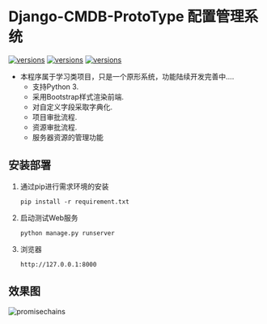 Django-CMDB-ProtoType 配置管理系统
====

[![versions](https://img.shields.io/pypi/pyversions/Django.svg)]()
[![versions](https://img.shields.io/badge/Django1.10-stable-green.svg)]()
[![versions](https://img.shields.io/badge/Bootstrap%20v3.3.6-stable-brightgreen.svg)]()

- 本程序属于学习类项目，只是一个原形系统，功能陆续开发完善中....
  - 支持Python 3.
  - 采用Bootstrap样式渲染前端.
  - 对自定义字段采取字典化.
  - 项目审批流程.
  - 资源审批流程.
  - 服务器资源的管理功能


## 安装部署

1. 通过pip进行需求环境的安装

   ```
   pip install -r requirement.txt
   ``` 
   
2. 启动测试Web服务

   ```
   python manage.py runserver
   ```
   
3. 浏览器

   ```
   http://127.0.0.1:8000
   ```


   
## 效果图
![promisechains](https://github.com/Leon2018/cmdb/raw/master/2.png)


